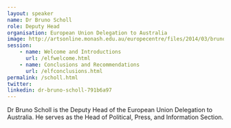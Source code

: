 ```yaml
---
layout: speaker
name: Dr Bruno Scholl
role: Deputy Head 
organisation: European Union Delegation to Australia
image: http://artsonline.monash.edu.au/europecentre/files/2014/03/brunoscholl1.jpg
session: 
    - name: Welcome and Introductions
      url: /elfwelcome.html
    - name: Conclusions and Recommendations
      url: /elfconclusions.html
permalink: /scholl.html
twitter:
linkedin: dr-bruno-scholl-791b6a97
---
```

Dr Bruno Scholl is the Deputy Head of the European Union Delegation to Australia. He serves as the Head of Political, Press, and Information Section.

